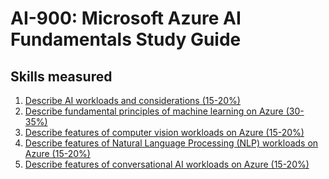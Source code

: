 # AI-900: Microsoft Azure AI Fundamentals Study Guide
## Skills measured

1. [Describe AI workloads and considerations (15-20%)](1%20-%20Describe%20AI%20workloads%20and%20considerations%20(15-20%25).md)
2. [Describe fundamental principles of machine learning on Azure (30-35%)](2%20-%20Describe%20fundamental%20principles%20of%20machine%20learning%20on%20Azure%20(30-35%25).md)
3. [Describe features of computer vision workloads on Azure (15-20%)](3%20-%20Describe%20features%20of%20computer%20vision%20workloads%20on%20Azure%20(15-20%25).md)
4. [Describe features of Natural Language Processing (NLP) workloads on Azure (15-20%)](4%20-%20Describe%20features%20of%20Natural%20Language%20Processing%20(NLP)%20workloads%20on%20Azure%20(15-20%25).md)
5. [Describe features of conversational AI workloads on Azure (15-20%)](5%20-%20Describe%20features%20of%20conversational%20AI%20workloads%20on%20Azure%20(15-20%25).md)